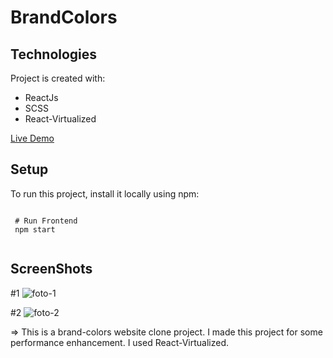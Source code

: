 # BrandColors 


## Technologies
Project is created with:
* ReactJs
* SCSS
* React-Virtualized

[Live Demo](https://brandcolors-react.netlify.app/)


## Setup
To run this project, install it locally using npm:

```

 # Run Frontend 
 npm start
 
```
  ## ScreenShots

 #1
 ![foto-1](https://user-images.githubusercontent.com/46891842/126182149-033b9bcc-4bac-43aa-8c7d-85a68973753d.PNG)
 
  #2
 ![foto-2](https://user-images.githubusercontent.com/46891842/126182185-1a4d35cf-20c0-4beb-a48c-da4dd14629c1.PNG)
 
  => This is a brand-colors website clone project. I made this project for some performance enhancement. I used React-Virtualized.
